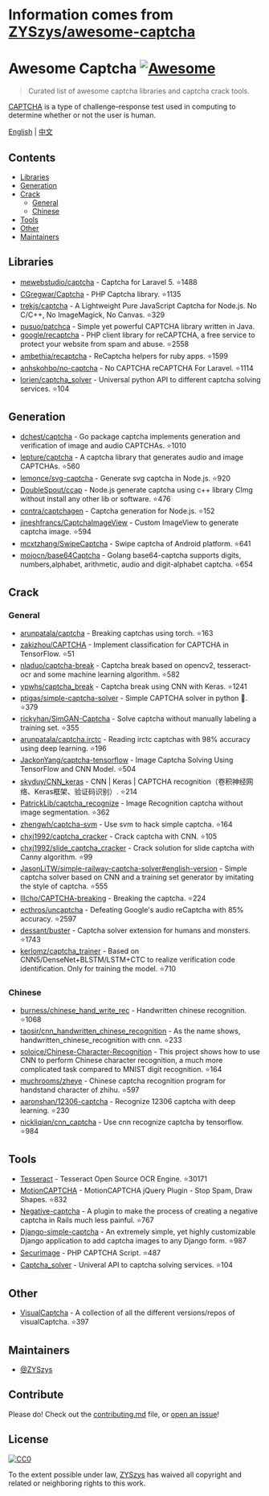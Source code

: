# Information comes from [ZYSzys/awesome-captcha](https://github.com/ZYSzys/awesome-captcha)
# Awesome Captcha [![Awesome](https://awesome.re/badge.svg)](https://awesome.re)

> Curated list of awesome captcha libraries and captcha crack tools.

[CAPTCHA](https://en.wikipedia.org/wiki/CAPTCHA) is a type of challenge–response test used in computing to determine whether or not the user is human.


[English](README.md) | [中文](README-zh.md)

## Contents

- [Libraries](#libraries)
- [Generation](#generation)
- [Crack](#crack)
  - [General](#general)
  - [Chinese](#chinese)
- [Tools](#tools)
- [Other](#other)
- [Maintainers](#maintainers)


## Libraries

- [mewebstudio/captcha](https://github.com/mewebstudio/captcha) - Captcha for Laravel 5. :star:1488
- [CGregwar/Captcha](https://github.com/Gregwar/Captcha) - PHP Captcha library. :star:1135
- [trekjs/captcha](https://github.com/trekjs/captcha) - A Lightweight Pure JavaScript Captcha for Node.js. No C/C++, No ImageMagick, No Canvas. :star:329
- [pusuo/patchca](https://github.com/pusuo/patchca) - Simple yet powerful CAPTCHA library written in Java.
- [google/recaptcha](https://github.com/google/recaptcha) - PHP client library for reCAPTCHA, a free service to protect your website from spam and abuse. :star:2558
- [ambethia/recaptcha](https://github.com/ambethia/recaptcha) - ReCaptcha helpers for ruby apps. :star:1599
- [anhskohbo/no-captcha](https://github.com/anhskohbo/no-captcha) - No CAPTCHA reCAPTCHA For Laravel. :star:1114
- [lorien/captcha_solver](https://github.com/lorien/captcha_solver) - Universal python API to different captcha solving services. :star:104


## Generation
- [dchest/captcha](https://github.com/dchest/captcha) - Go package captcha implements generation and verification of image and audio CAPTCHAs. :star:1010
- [lepture/captcha](https://github.com/lepture/captcha) - A captcha library that generates audio and image CAPTCHAs. :star:560
- [lemonce/svg-captcha](https://github.com/lemonce/svg-captcha) - Generate svg captcha in Node.js. :star:920
- [DoubleSpout/ccap](https://github.com/DoubleSpout/ccap) - Node.js generate captcha using c++ library CImg without install any other lib or software. :star:476
- [contra/captchagen](https://github.com/contra/captchagen) - Captcha generation for Node.js. :star:152
- [jineshfrancs/CaptchaImageView](https://github.com/jineshfrancs/CaptchaImageView) - Custom ImageView to generate captcha image. :star:594
- [mcxtzhang/SwipeCaptcha](https://github.com/mcxtzhang/SwipeCaptcha) - Swipe captcha of Android platform. :star:641
- [mojocn/base64Captcha](https://github.com/mojocn/base64Captcha) - Golang base64-captcha supports digits, numbers,alphabet, arithmetic, audio and digit-alphabet captcha. :star:654


## Crack

### General
- [arunpatala/captcha](https://github.com/arunpatala/captcha) - Breaking captchas using torch. :star:163
- [zakizhou/CAPTCHA](https://github.com/zakizhou/CAPTCHA) - Implement classification for CAPTCHA in TensorFlow. :star:51
- [nladuo/captcha-break](https://github.com/nladuo/captcha-break) - Captcha break based on opencv2, tesseract-ocr and some machine learning algorithm. :star:582
- [ypwhs/captcha_break](https://github.com/ypwhs/captcha_break) - Captcha break using CNN with Keras. :star:1241
- [ptigas/simple-captcha-solver](https://github.com/ptigas/simple-captcha-solver) - Simple CAPTCHA solver in python 🐍. :star:379
- [rickyhan/SimGAN-Captcha](https://github.com/rickyhan/SimGAN-Captcha) - Solve captcha without manually labeling a training set. :star:355
- [arunpatala/captcha.irctc](https://github.com/arunpatala/captcha.irctc) - Reading irctc captchas with 98% accuracy using deep learning. :star:196
- [JackonYang/captcha-tensorflow](https://github.com/JackonYang/captcha-tensorflow) - Image Captcha Solving Using TensorFlow and CNN Model. :star:504
- [skyduy/CNN_keras](https://github.com/skyduy/CNN_keras) - CNN | Keras | CAPTCHA recognition（卷积神经网络、Keras框架、验证码识别）. :star:214
- [PatrickLib/captcha_recognize](https://github.com/PatrickLib/captcha_recognize) - Image Recognition captcha without image segmentation. :star:362
- [zhengwh/captcha-svm](https://github.com/zhengwh/captcha-svm) - Use svm to hack simple captcha. :star:164
- [chxj1992/captcha_cracker](https://github.com/chxj1992/captcha_cracker) - Crack captcha with CNN. :star:105
- [chxj1992/slide_captcha_cracker](https://github.com/chxj1992/slide_captcha_cracker) - Crack solution for slide captcha with Canny algorithm. :star:99
- [JasonLiTW/simple-railway-captcha-solver#english-version](https://github.com/JasonLiTW/simple-railway-captcha-solver#english-version) - Simple captcha solver based on CNN and a training set generator by imitating the style of captcha. :star:555
- [lllcho/CAPTCHA-breaking](https://github.com/lllcho/CAPTCHA-breaking) - Breaking the captcha. :star:224
- [ecthros/uncaptcha](https://github.com/ecthros/uncaptcha) - Defeating Google's audio reCaptcha with 85% accuracy. :star:2597
- [dessant/buster](https://github.com/dessant/buster) - Captcha solver extension for humans and monsters. :star:1743
- [kerlomz/captcha_trainer](https://github.com/kerlomz/captcha_trainer) - Based on CNN5/DenseNet+BLSTM/LSTM+CTC to realize verification code identification. Only for training the model. :star:710

### Chinese
- [burness/chinese_hand_write_rec](https://github.com/burness/tensorflow-101/tree/master/chinese_hand_write_rec/src) - Handwritten chinese recognition. :star:1068
- [taosir/cnn_handwritten_chinese_recognition](https://github.com/taosir/cnn_handwritten_chinese_recognition) - As the name shows, handwritten_chinese_recognition with cnn. :star:233
- [soloice/Chinese-Character-Recognition](https://github.com/soloice/Chinese-Character-Recognition) - This project shows how to use CNN to perform Chinese character recognition, a much more complicated task compared to MNIST digit recognition. :star:164
- [muchrooms/zheye](https://github.com/muchrooms/zheye) - Chinese captcha recognition program for handstand character of zhihu. :star:597
- [aaronshan/12306-captcha](https://github.com/aaronshan/12306-captcha) - Recognize 12306 captcha with deep learning. :star:230
- [nickliqian/cnn_captcha](https://github.com/nickliqian/cnn_captcha) - Use cnn recognize captcha by tensorflow. :star:984


## Tools

- [Tesseract](https://github.com/tesseract-ocr/tesseract) - Tesseract Open Source OCR Engine. :star:30171
- [MotionCAPTCHA](https://github.com/wjcrowcroft/MotionCAPTCHA) - MotionCAPTCHA jQuery Plugin - Stop Spam, Draw Shapes. :star:832
- [Negative-captcha](https://github.com/subwindow/negative-captcha) - A plugin to make the process of creating a negative captcha in Rails much less painful. :star:767
- [Django-simple-captcha](https://github.com/mbi/django-simple-captcha) - An extremely simple, yet highly customizable Django application to add captcha images to any Django form. :star:987
- [Securimage](https://github.com/dapphp/securimage) - PHP CAPTCHA Script. :star:487
- [Captcha_solver](https://github.com/lorien/captcha_solver) - Univeral API to captcha solving services. :star:104


## Other

- [VisualCaptcha](https://github.com/emotionLoop/visualCaptcha) - A collection of all the different versions/repos of visualCaptcha. :star:397


## Maintainers

- [@ZYSzys](https://github.com/ZYSzys)


## Contribute

Please do! Check out the [contributing.md](contributing.md) file, or [open an issue](https://github.com/ZYSzys/awesome-captcha/issues/new)!


## License

[![CC0](http://mirrors.creativecommons.org/presskit/buttons/88x31/svg/cc-zero.svg)](https://creativecommons.org/publicdomain/zero/1.0/)

To the extent possible under law, [ZYSzys](https://github.com/ZYSzys) has waived all copyright and related or neighboring rights to this work.

